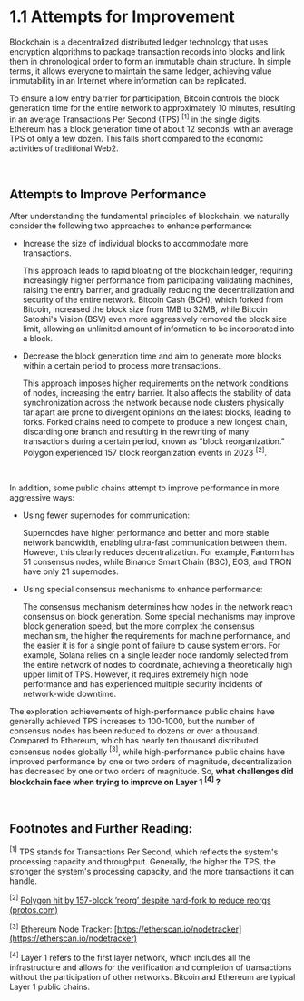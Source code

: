 # 1.1 Attempts for Improvement

Blockchain is a decentralized distributed ledger technology that uses encryption algorithms to package transaction records into blocks and link them in chronological order to form an immutable chain structure. In simple terms, it allows everyone to maintain the same ledger, achieving value immutability in an Internet where information can be replicated.

To ensure a low entry barrier for participation, Bitcoin controls the block generation time for the entire network to approximately 10 minutes, resulting in an average Transactions Per Second (TPS) <sup>[1]</sup> in the single digits. Ethereum has a block generation time of about 12 seconds, with an average TPS of only a few dozen. This falls short compared to the economic activities of traditional Web2.

&nbsp; 

## Attempts to Improve Performance

After understanding the fundamental principles of blockchain, we naturally consider the following two approaches to enhance performance:

<MdxImg src="/assets/1.1.1.gif" width="600px" alt="Bigger bLock & Faster block speed.gif" />

*   Increase the size of individual blocks to accommodate more transactions.

    This approach leads to rapid bloating of the blockchain ledger, requiring increasingly higher performance from participating validating machines, raising the entry barrier, and gradually reducing the decentralization and security of the entire network. Bitcoin Cash (BCH), which forked from Bitcoin, increased the block size from 1MB to 32MB, while Bitcoin Satoshi's Vision (BSV) even more aggressively removed the block size limit, allowing an unlimited amount of information to be incorporated into a block.

*   Decrease the block generation time and aim to generate more blocks within a certain period to process more transactions.

    This approach imposes higher requirements on the network conditions of nodes, increasing the entry barrier. It also affects the stability of data synchronization across the network because node clusters physically far apart are prone to divergent opinions on the latest blocks, leading to forks. Forked chains need to compete to produce a new longest chain, discarding one branch and resulting in the rewriting of many transactions during a certain period, known as "block reorganization." Polygon experienced 157 block reorganization events in 2023 <sup>[2]</sup>.

&nbsp; 

In addition, some public chains attempt to improve performance in more aggressive ways:

*   Using fewer supernodes for communication:

    Supernodes have higher performance and better and more stable network bandwidth, enabling ultra-fast communication between them. However, this clearly reduces decentralization. For example, Fantom has 51 consensus nodes, while Binance Smart Chain (BSC), EOS, and TRON have only 21 supernodes.

*   Using special consensus mechanisms to enhance performance:

    The consensus mechanism determines how nodes in the network reach consensus on block generation. Some special mechanisms may improve block generation speed, but the more complex the consensus mechanism, the higher the requirements for machine performance, and the easier it is for a single point of failure to cause system errors. For example, Solana relies on a single leader node randomly selected from the entire network of nodes to coordinate, achieving a theoretically high upper limit of TPS. However, it requires extremely high node performance and has experienced multiple security incidents of network-wide downtime.

The exploration achievements of high-performance public chains have generally achieved TPS increases to 100-1000, but the number of consensus nodes has been reduced to dozens or over a thousand. Compared to Ethereum, which has nearly ten thousand distributed consensus nodes globally <sup>[3]</sup>, while high-performance public chains have improved performance by one or two orders of magnitude, decentralization has decreased by one or two orders of magnitude. So, **what challenges did blockchain face when trying to improve on Layer 1 <sup>[4]</sup> ?**

&nbsp; 
## Footnotes and Further Reading:
<sup>[1]</sup> TPS stands for Transactions Per Second, which reflects the system's processing capacity and throughput. Generally, the higher the TPS, the stronger the system's processing capacity, and the more transactions it can handle.

<sup>[2]</sup> [Polygon hit by 157-block ‘reorg’ despite hard-fork to reduce reorgs (protos.com)](https://protos.com/polygon-hit-by-157-block-reorg-despite-hard-fork-to-reduce-reorgs/)

<sup>[3]</sup> Ethereum Node Tracker: [https://etherscan.io/nodetracker](https://etherscan.io/nodetracker)

<sup>[4]</sup> Layer 1 refers to the first layer network, which includes all the infrastructure and allows for the verification and completion of transactions without the participation of other networks. Bitcoin and Ethereum are typical Layer 1 public chains.

<GithubAvatar owner='lxdao-official' repo='myfirstlayer2-frontend' path='mdx/zh/1.1-attempts-for-improvement.md' />

